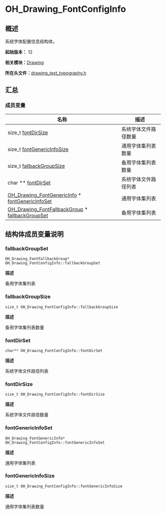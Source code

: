 # OH_Drawing_FontConfigInfo


## 概述

系统字体配置信息结构体。

**起始版本：** 12

**相关模块：**[Drawing](_drawing.md)

**所在头文件：**[drawing_text_typography.h](drawing__text__typography_8h.md)

## 汇总


### 成员变量

| 名称 | 描述 | 
| -------- | -------- |
| size_t [fontDirSize](#fontdirsize) | 系统字体文件路径数量 | 
| size_t [fontGenericInfoSize](#fontgenericinfosize) | 通用字体集列表数量 | 
| size_t [fallbackGroupSize](#fallbackgroupsize) | 备用字体集列表数量 | 
| char \*\* [fontDirSet](#fontdirset) | 系统字体文件路径列表 | 
| [OH_Drawing_FontGenericInfo](_o_h___drawing___font_generic_info.md) \* [fontGenericInfoSet](#fontgenericinfoset) | 通用字体集列表 | 
| [OH_Drawing_FontFallbackGroup](_o_h___drawing___font_fallback_group.md) \* [fallbackGroupSet](#fallbackgroupset) | 备用字体集列表 | 


## 结构体成员变量说明


### fallbackGroupSet

```
OH_Drawing_FontFallbackGroup* OH_Drawing_FontConfigInfo::fallbackGroupSet
```

**描述**

备用字体集列表


### fallbackGroupSize

```
size_t OH_Drawing_FontConfigInfo::fallbackGroupSize
```

**描述**

备用字体集列表数量


### fontDirSet

```
char** OH_Drawing_FontConfigInfo::fontDirSet
```

**描述**

系统字体文件路径列表


### fontDirSize

```
size_t OH_Drawing_FontConfigInfo::fontDirSize
```

**描述**

系统字体文件路径数量


### fontGenericInfoSet

```
OH_Drawing_FontGenericInfo* OH_Drawing_FontConfigInfo::fontGenericInfoSet
```

**描述**

通用字体集列表


### fontGenericInfoSize

```
size_t OH_Drawing_FontConfigInfo::fontGenericInfoSize
```

**描述**

通用字体集列表数量
